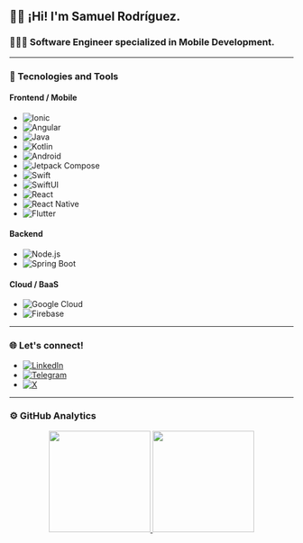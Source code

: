 ## 👋🏻 ¡Hi! I'm Samuel Rodríguez.

### 🧑🏻‍💻 Software Engineer specialized in Mobile Development.

---

### 🚀 Tecnologies and Tools

#### Frontend / Mobile
- ![Ionic](https://img.shields.io/badge/-Ionic-3880FF?style=flat&logo=ionic&logoColor=white)
- ![Angular](https://img.shields.io/badge/-Angular-DD0031?style=flat&logo=angular&logoColor=white)
- ![Java](https://img.shields.io/badge/-Java-007396?style=flat&logo=coffeescript&logoColor=white)
- ![Kotlin](https://img.shields.io/badge/-Kotlin-0095D5?style=flat&logo=kotlin&logoColor=white)
- ![Android](https://img.shields.io/badge/-Android-3DDC84?style=flat&logo=android&logoColor=white)
- ![Jetpack Compose](https://img.shields.io/badge/-Jetpack%20Compose-4285F4?style=flat&logo=jetpack-compose&logoColor=white)
- ![Swift](https://img.shields.io/badge/-Swift-FA7343?style=flat&logo=swift&logoColor=white)
- ![SwiftUI](https://img.shields.io/badge/-SwiftUI-000000?style=flat&logo=swift&logoColor=white)
- ![React](https://img.shields.io/badge/-React-61DAFB?style=flat&logo=react&logoColor=white)
- ![React Native](https://img.shields.io/badge/-React%20Native-61DAFB?style=flat&logo=react&logoColor=white)
- ![Flutter](https://img.shields.io/badge/-Flutter-02569B?style=flat&logo=flutter&logoColor=white)

#### Backend
- ![Node.js](https://img.shields.io/badge/-Node.js-339933?style=flat&logo=node.js&logoColor=white)
- ![Spring Boot](https://img.shields.io/badge/-Spring%20Boot-6DB33F?style=flat&logo=spring-boot&logoColor=white)

#### Cloud / BaaS
- ![Google Cloud](https://img.shields.io/badge/-Google%20Cloud-4285F4?style=flat&logo=google-cloud&logoColor=white)
- ![Firebase](https://img.shields.io/badge/-Firebase-FFCA28?style=flat&logo=firebase&logoColor=white)

---

### 🌐 Let's connect!
- [![LinkedIn](https://img.shields.io/badge/-LinkedIn-0077B5?style=flat&logo=linkedin&logoColor=white)](https://www.linkedin.com/in/samuel-rodr%C3%ADguez-ares/)
- [![Telegram](https://img.shields.io/badge/-Telegram-2CA5E0?style=flat&logo=telegram&logoColor=white)](https://t.me/DJStatikVX)
- [![X](https://img.shields.io/badge/-Twitter-000000?style=flat&logo=x&logoColor=white)](https://x.com/DJStatikVX)

---

### ⚙️ GitHub Analytics
<p align="center">
  <a href="https://github.com/DJStatikVX">
    <img height="180em" src="https://github-readme-stats-eight-theta.vercel.app/api?username=DJStatikVX&show_icons=true&theme=algolia&include_all_commits=true&count_private=true"/>
    <img height="180em" src="https://github-readme-stats-eight-theta.vercel.app/api/top-langs/?username=DJStatikVX&layout=compact&langs_count=8&theme=algolia"/>
  </a>
</p>

